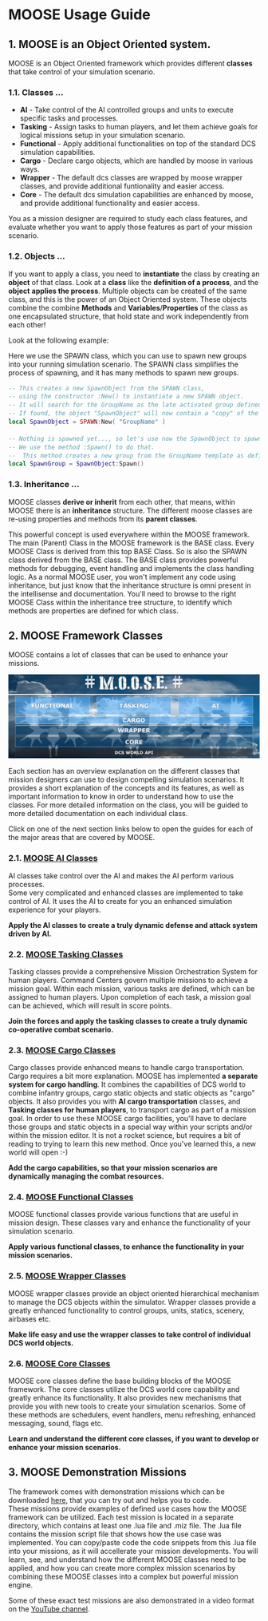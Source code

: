 # MOOSE Usage Guide

## 1. MOOSE is an Object Oriented system.

MOOSE is an Object Oriented framework which provides different **classes** that take control of your simulation scenario.

### 1.1. Classes ...

  * **AI** - Take control of the AI controlled groups and units to execute specific tasks and processes.
  * **Tasking** - Assign tasks to human players, and let them achieve goals for logical missions setup in your simulation scenario.
  * **Functional** - Apply additional functionalities on top of the standard DCS simulation capabilities.
  * **Cargo** - Declare cargo objects, which are handled by moose in various ways.
  * **Wrapper** - The default dcs classes are wrapped by moose wrapper classes, and provide additional funtionality and easier access.
  * **Core** - The default dcs simulation capabilities are enhanced by moose, and provide additional functionality and easier access.

You as a mission designer are required to study each class features, and evaluate whether you want to apply
those features as part of your mission scenario.

### 1.2. Objects ...

If you want to apply a class, you need to **instantiate** the class by creating an **object** of that class.
Look at a **class** like the **definition of a process**, and the **object** **applies the process**.
Multiple objects can be created of the same class, and this is the power of an Object Oriented system.
These objects combine the combine **Methods** and **Variables**/**Properties** of the class as one encapsulated structure, that
hold state and work independently from each other!

Look at the following example:

Here we use the SPAWN class, which you can use to spawn new groups into your running simulation scenario.
The SPAWN class simplifies the process of spawning, and it has many methods to spawn new groups.

```lua
-- This creates a new SpawnObject from the SPAWN class, 
-- using the constructor :New() to instantiate a new SPAWN object.
-- It will search for the GroupName as the late activated group defined within your Mission Editor.
-- If found, the object "SpawnObject" will now contain a "copy" of the SPAWN class to apply the spawning process.  
local SpawnObject = SPAWN:New( "GroupName" ) 

-- Nothing is spawned yet..., so let's use now the SpawnObject to spawn a new GROUP.
-- We use the method :Spawn() to do that.
--  This method creates a new group from the GroupName template as defined within the Mission Editor.
local SpawnGroup = SpawnObject:Spawn() 
```

### 1.3. Inheritance ...

MOOSE classes **derive or inherit** from each other, that means, 
within MOOSE there is an **inheritance** structure.
The different moose classes are re-using properties and methods from its **parent classes**.

This powerful concept is used everywhere within the MOOSE framework. 
The main (Parent) Class in the MOOSE framework is the BASE class. 
Every MOOSE Class is derived from this top BASE Class.
So is also the SPAWN class derived from the BASE class. 
The BASE class provides powerful methods for debugging, 
event handling and implements the class handling logic.
As a normal MOOSE user, you won't implement any code using inheritance,
but just know that the inheritance structure is omni present in the intellisense and documentation.
You'll need to browse to the right MOOSE Class within the inheritance tree structure,
to identify which methods are properties are defined for which class.



## 2. MOOSE Framework Classes

MOOSE contains a lot of classes that can be used to enhance your missions.

![MOOSE framework](Images/MOOSE_Classes.JPG)

Each section has an overview explanation on the different classes that mission designers can use to design compelling simulation scenarios.
It provides a short explanation of the concepts and its features, as well as important information to know in order to understand how to use the classes.
For more detailed information on the class, you will be guided to more detailed documentation on each individual class.

Click on one of the next section links below to open the guides for each of the major areas that are covered by MOOSE.

### 2.1. [MOOSE AI Classes](Moose_AI.html)

AI classes take control over the AI and makes the AI perform various processes.  
Some very complicated and enhanced classes are implemented to take control of AI.
It uses the AI to create for you an enhanced simulation experience for your players.

**Apply the AI classes to create a truly dynamic defense and attack system driven by AI.**


### 2.2. [MOOSE Tasking Classes](Moose_Tasking.html)

Tasking classes provide a comprehensive Mission Orchestration System for human players.
Command Centers govern multiple missions to achieve a mission goal.
Within each mission, various tasks are defined, which can be assigned to human players.
Upon completion of each task, a mission goal can be achieved, which will result in score points.

**Join the forces and apply the tasking classes to create a truly dynamic co-operative combat scenario.**


### 2.3. [MOOSE Cargo Classes](Moose_Cargo.html)

Cargo classes provide enhanced means to handle cargo transportation.
Cargo requires a bit more explanation. MOOSE has implemented **a separate system for cargo handling**.
It combines the capabilities of DCS world to combine infantry groups, cargo static objects and static objects
as "cargo" objects.
It also provides you with **AI cargo transportation** classes, 
and **Tasking classes for human players**, to transport cargo as part of a mission goal.
In order to use these MOOSE cargo facilities, you'll have to declare those groups and static objects
in a special way within your scripts and/or within the mission editor.
It is not a rocket science, but requires a bit of reading to trying to learn this new method.
Once you've learned this, a new world will open :-)

**Add the cargo capabilities, so that your mission scenarios are dynamically managing the combat resources.**


### 2.4. [MOOSE Functional Classes](Moose_Functional.html)

MOOSE functional classes provide various functions that are useful in mission design.
These classes vary and enhance the functionality of your simulation scenario.

**Apply various functional classes, to enhance the functionality in your mission scenarios.**


### 2.5. [MOOSE Wrapper Classes](Moose_Wrappers.html)

MOOSE wrapper classes provide an object oriented hierarchical mechanism to manage the DCS objects within the simulator.
Wrapper classes provide a greatly enhanced functionality to control groups, units, statics, scenery, airbases etc.

**Make life easy and use the wrapper classes to take control of individual DCS world objects.**


### 2.6. [MOOSE Core Classes](Moose_Core.html)

MOOSE core classes define the base building blocks of the MOOSE framework. 
The core classes utilize the DCS world core capability and greatly enhance its functionality.
It also provides new mechanisms that provide you with new tools to create your simulation scenarios.
Some of these methods are schedulers, event handlers, menu refreshing, enhanced messaging, sound, flags etc.

**Learn and understand the different core classes, if you want to develop or enhance your mission scenarios.**


## 3. MOOSE Demonstration Missions

The framework comes with demonstration missions which can be downloaded [here](https://github.com/FlightControl-Master/MOOSE_MISSIONS/releases), that you can try out and helps you to code.  
These missions provide examples of defined use cases how the MOOSE framework can be utilized. Each test mission is located in a separate directory, which contains at least one .lua file and .miz file.
The .lua file contains the mission script file that shows how the use case was implemented.
You can copy/paste code the code snippets from this .lua file into your missions, as it will accellerate your mission developments.
You will learn, see, and understand how the different MOOSE classes need to be applied, and how you can create
more complex mission scenarios by combining these MOOSE classes into a complex but powerful mission engine.

Some of these exact test missions are also demonstrated in a video format on the [YouTube channel](https://www.youtube.com/channel/UCjrA9j5LQoWsG4SpS8i79Qg).




